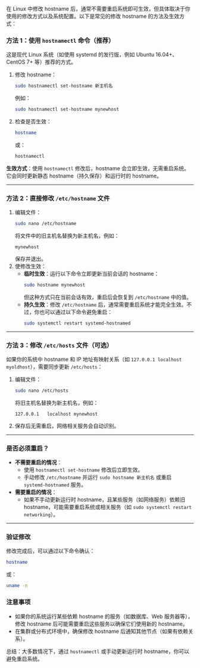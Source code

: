 在 Linux 中修改 hostname 后，通常不需要重启系统即可生效，但具体取决于你使用的修改方式以及系统配置。以下是常见的修改 hostname 的方法及生效方式：

### 方法 1：使用 `hostnamectl` 命令（推荐）
这是现代 Linux 系统（如使用 systemd 的发行版，例如 Ubuntu 16.04+、CentOS 7+ 等）推荐的方式。
1. 修改 hostname：
   ```bash
   sudo hostnamectl set-hostname 新主机名
   ```
   例如：
   ```bash
   sudo hostnamectl set-hostname mynewhost
   ```
2. 检查是否生效：
   ```bash
   hostname
   ```
   或：
   ```bash
   hostnamectl
   ```

**生效方式**：使用 `hostnamectl` 修改后，hostname 会立即生效，无需重启系统。它会同时更新静态 hostname（持久保存）和运行时的 hostname。

---

### 方法 2：直接修改 `/etc/hostname` 文件
1. 编辑文件：
   ```bash
   sudo nano /etc/hostname
   ```
   将文件中的旧主机名替换为新主机名，例如：
   ```
   mynewhost
   ```
   保存并退出。
2. 使修改生效：
   - **临时生效**：运行以下命令立即更新当前会话的 hostname：
     ```bash
     sudo hostname mynewhost
     ```
     但这种方式只在当前会话有效，重启后会恢复到 `/etc/hostname` 中的值。
   - **持久生效**：修改 `/etc/hostname` 后，通常需要重启系统才能完全生效。不过，你也可以通过以下命令避免重启：
     ```bash
     sudo systemctl restart systemd-hostnamed
     ```

---

### 方法 3：修改 `/etc/hosts` 文件（可选）
如果你的系统中 hostname 和 IP 地址有映射关系（如 `127.0.0.1 localhost myoldhost`），需要同步更新 `/etc/hosts`：
1. 编辑文件：
   ```bash
   sudo nano /etc/hosts
   ```
   将旧主机名替换为新主机名，例如：
   ```
   127.0.0.1   localhost mynewhost
   ```
2. 保存后无需重启，网络相关服务会自动识别。

---

### 是否必须重启？
- **不需要重启的情况**：
  - 使用 `hostnamectl set-hostname` 修改后立即生效。
  - 手动修改 `/etc/hostname` 并运行 `sudo hostname 新主机名` 或重启 `systemd-hostnamed` 服务。
- **需要重启的情况**：
  - 如果不手动更新运行时 hostname，且某些服务（如网络服务）依赖旧 hostname，可能需要重启系统或相关服务（如 `sudo systemctl restart networking`）。

---

### 验证修改
修改完成后，可以通过以下命令确认：
```bash
hostname
```
或：
```bash
uname -n
```

### 注意事项
- 如果你的系统运行某些依赖 hostname 的服务（如数据库、Web 服务器等），修改 hostname 后可能需要重启这些服务以确保它们使用新的 hostname。
- 在集群或分布式环境中，确保修改 hostname 后通知其他节点（如果有依赖关系）。

总结：大多数情况下，通过 `hostnamectl` 或手动更新运行时 hostname，你可以避免重启系统。